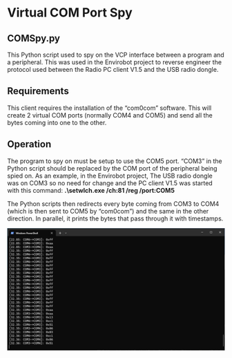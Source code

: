 # Virtual COM Port Spy
## COMSpy.py
This Python script used to spy on the VCP interface between a program and a peripheral. This was used in the Envirobot project to reverse engineer the protocol used between the Radio PC client V1.5 and the USB radio dongle.
## Requirements
This client requires the installation of the “com0com” software. This will create 2 virtual COM ports (normally COM4 and COM5) and send all the bytes coming into one to the other.
## Operation
The program to spy on must be setup to use the COM5 port.
“COM3” in the Python script should be replaced by the COM port of the peripheral being spied on. As an example, in the Envirobot project, The USB radio dongle was on COM3 so no need for change and the PC client V1.5 was started with this command: **.\setwlch.exe /ch:81 /reg /port:COM5**

The Python scripts then redirects every byte coming from COM3 to COM4 (which is then sent to COM5 by “com0com”) and the same in the other direction. In parallel, it prints the bytes that pass through it with timestamps.

![](Demo.png)